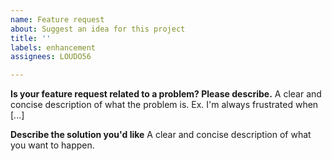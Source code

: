```yaml
---
name: Feature request
about: Suggest an idea for this project
title: ''
labels: enhancement
assignees: LOUDO56

---
```


**Is your feature request related to a problem? Please describe.**
A clear and concise description of what the problem is. Ex. I'm always frustrated when [...]

**Describe the solution you'd like**
A clear and concise description of what you want to happen.
